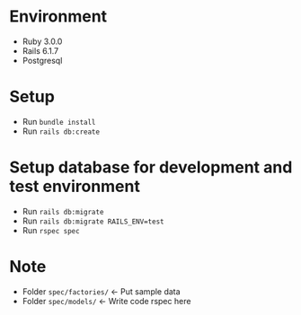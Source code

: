 # Environment
- Ruby 3.0.0
- Rails 6.1.7
- Postgresql
# Setup
- Run `bundle install`
- Run `rails db:create`

# Setup database for development and test environment
- Run `rails db:migrate`
- Run `rails db:migrate RAILS_ENV=test`
- Run `rspec spec`

# Note
- Folder `spec/factories/` <- Put sample data
- Folder `spec/models/`  <- Write code rspec here
